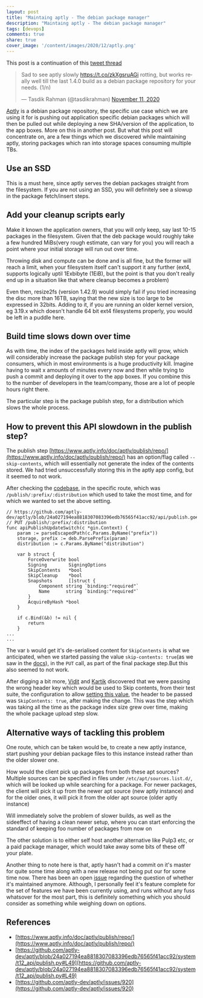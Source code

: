 ```yaml
---
layout: post
title: "Maintaing aptly - The debian package manager"
description: "Maintaing aptly - The debian package manager"
tags: [devops]
comments: true
share: true
cover_image: '/content/images/2020/12/aptly.png'
---
```


This post is a continuation of this [tweet thread](https://twitter.com/tasdikrahman/status/1326536874375090176)

<blockquote class="twitter-tweet"><p lang="en" dir="ltr">Sad to see aptly slowly <a href="https://t.co/zkXgsruAGi">https://t.co/zkXgsruAGi</a> rotting, but works really well till the last 1.4.0 build as a debian package repository for your needs. (1/n)</p>&mdash; Tasdik Rahman (@tasdikrahman) <a href="https://twitter.com/tasdikrahman/status/1326536874375090176?ref_src=twsrc%5Etfw">November 11, 2020</a></blockquote> <script async src="https://platform.twitter.com/widgets.js" charset="utf-8"></script>

[Aptly](https://www.aptly.info/) is a debian package repository, the specific use case which we are using it for is pushing out application specific debian packages which will then be pulled out while deploying a new SHA/version of the application, to the app boxes. More on this in another post. But what this post will concentrate on, are a few things which we discovered while maintaining aptly, storing packages which ran into storage spaces consuming multiple TBs.

## Use an SSD

This is a must here, since aptly serves the debian packages straight from the filesystem. If you are not using an SSD, you will definitely see a slowup in the package fetch/insert steps.

## Add your cleanup scripts early

Make it known the application owners, that you will only keep, say last 10-15 packages in the filesystem. Given that the deb package would roughly take a few hundred MiBs(very rough estimate, can vary for you) you will reach a point where your initial storage will run out over time.

Throwing disk and compute can be done and is all fine, but the former will reach a limit, when your filesystem itself can't support it any further (ext4, supports logically uptil 1Exbibyte (1EiB), but the point is that you don't really end up in a situation like that where cleanup becomes a problem)

Even then, resize2fs (version 1.42.9) would simply fail if you tried increasing the disc more than 16TB, saying that the new size is too large to be expressed in 32bits. Adding to it, if you are running an older kernel version, eg 3.19.x which doesn't handle 64 bit ext4 filesystems properly, you would be left in a puddle here.

## Build time slows down over time

As with time, the index of the packages held inside aptly will grow, which will considerably increase the package publish step for your package consumers, which in most environments is a huge productivity kill. Imagine having to wait x amounts of minutes every now and then while trying to push a commit and deploying it over to the app boxes. If you combine this to the number of developers in the team/company, those are a lot of people hours right there.

The particular step is the package publish step, for a distribution which slows the whole process.

## How to prevent this API slowdown in the publish step?

The publish step [https://www.aptly.info/doc/aptly/publish/repo/](https://www.aptly.info/doc/aptly/publish/repo/) has an option/flag called `--skip-contents`, which will essentially not generate the index of the contents stored. We had tried unsuccessfully storing this in the aptly app config, but it seemed to not work.

After checking the [codebase](https://github.com/aptly-dev/aptly/blob/24a027194ea8818307083396edb76565f41acc92/api/publish.go#L232), in the specific route, which was `/publish/:prefix/:distribution` which used to take the most time, and for which we wanted to set the above setting.


```golang
// https://github.com/aptly-dev/aptly/blob/24a027194ea8818307083396edb76565f41acc92/api/publish.go#L232
// PUT /publish/:prefix/:distribution
func apiPublishUpdateSwitch(c *gin.Context) {
	param := parseEscapedPath(c.Params.ByName("prefix"))
	storage, prefix := deb.ParsePrefix(param)
	distribution := c.Params.ByName("distribution")

	var b struct {
		ForceOverwrite bool
		Signing        SigningOptions
		SkipContents   *bool
		SkipCleanup    *bool
		Snapshots      []struct {
			Component string `binding:"required"`
			Name      string `binding:"required"`
		}
		AcquireByHash *bool
	}

	if c.Bind(&b) != nil {
		return
	}
...
...
```

The var `b` would get it's de-serialised content for `SkipContents` is what we anticipated, when we started passing the value `skip-contents: true`(as we saw in the [docs](https://www.aptly.info/doc/aptly/publish/repo/)), in the `PUT` call, as part of the final package step.But this also seemed to not work.

After digging a bit more, [Vidit](https://twitter.com/viditganpi/) and [Kartik](https://twitter.com/kartik7153/) discovered that we were passing the wrong header key which would be used to Skip contents, from their test suite, the configuration to allow [setting this value](https://github.com/aptly-dev/aptly/blob/24a027194ea8818307083396edb76565f41acc92/system/t12_api/publish.py#L49), the header to be passed was `SkipContents: true`, after making the change. This was the step which was taking all the time as the package index size grew over time, making the whole package upload step slow.

## Alternative ways of tackling this problem

One route, which can be taken would be, to create a new aptly instance, start pushing your debian package files to this instance instead rather than the older slower one.

How would the client pick up packages from both these apt sources? Multiple sources can be specified in files under `/etc/apt/sources.list.d/`, which will be looked up while searching for a package. For newer packages, the client will pick it up from the newer apt source (new aptly instance) and for the older ones, it will pick it from the older apt source (older aptly instance)

Will immediately solve the problem of slower builds, as well as the sideeffect of having a clean newer setup, where you can start enforcing the standard of keeping foo number of packages from now on

The other solution is to either self host another alternative like Pulp3 etc, or a paid package manager, which would take away some bits of these off your plate.

Another thing to note here is that, aptly hasn't had a commit on it's master for quite some time along with a new release not being put our for some time now. There has been an open [issue](https://github.com/aptly-dev/aptly/issues/920) regarding the question of whether it's maintained anymore. Although, I personally feel it's feature complete for the set of features we have been currently using, and runs without any fuss whatsover for the most part, this is definitely something which you should consider as something while weighing down on options.

## References

- [https://www.aptly.info/doc/aptly/publish/repo/](https://www.aptly.info/doc/aptly/publish/repo/)
- [https://github.com/aptly-dev/aptly/blob/24a027194ea8818307083396edb76565f41acc92/system/t12_api/publish.py#L49](https://github.com/aptly-dev/aptly/blob/24a027194ea8818307083396edb76565f41acc92/system/t12_api/publish.py#L49)
- [https://github.com/aptly-dev/aptly/issues/920](https://github.com/aptly-dev/aptly/issues/920)
